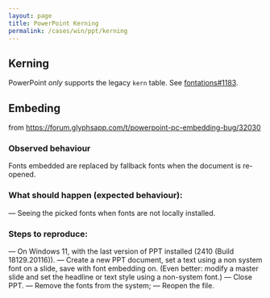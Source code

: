 ```yaml
---
layout: page
title: PowerPoint Kerning
permalink: /cases/win/ppt/kerning
---
```


## Kerning

PowerPoint *only* supports the legacy `kern` table. See [fontations#1183](https://github.com/googlefonts/fontations/issues/1183).

## Embeding

from https://forum.glyphsapp.com/t/powerpoint-pc-embedding-bug/32030

### Observed behaviour
Fonts embedded are replaced by fallback fonts when the document is re-opened.

### What should happen (expected behaviour):
— Seeing the picked fonts when fonts are not locally installed.

### Steps to reproduce:
— On Windows 11, with the last version of PPT installed (2410 (Build 18129.20116)).
— Create a new PPT document, set a text using a non system font on a slide, save with font embedding on. (Even better: modify a master slide and set the headline or text style using a non-system font.)
— Close PPT.
— Remove the fonts from the system;
— Reopen the file.